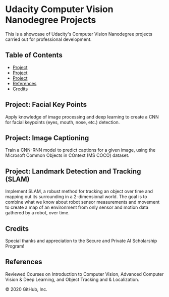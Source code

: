 # Udacity Computer Vision Nanodegree Projects

This is a showcase of Udacity's Computer Vision Nanodegree projects carried out for professional development.


## Table of Contents

* [Project](#project)
* [Project](#project)
* [Project](#project)
* [References](#references)
* [Credits](#credits)

## Project: Facial Key Points
Apply knowledge of image processing and deep learning to create a CNN for facial keypoints (eyes, mouth, nose, etc.) detection.

## Project: Image Captioning
Train a CNN-RNN model to predict captions for a given image, using the Microsoft Common Objects in COntext (MS COCO) dataset.

## Project: Landmark Detection and Tracking (SLAM)
Implement SLAM, a robust method for tracking an object over time and mapping out its surrounding in a 2-dimensional world. The goal is to combine what we know about robot sensor measurements and movement to create a map of an environment from only sensor and motion data gathered by a robot, over time.

## Credits
Special thanks and appreciation to the Secure and Private AI Scholarship Program!

## References
Reviewed Courses on Introduction to Computer Vision, Advanced Computer Vision & Deep Learning, and  Object Tracking and & Localization.

© 2020 GitHub, Inc.
